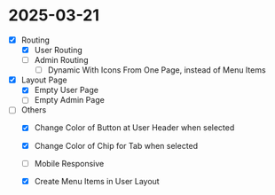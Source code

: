 
# 2025-03-21

- [x] Routing
  - [x] User Routing
  - [ ] Admin Routing
    - [ ] Dynamic With Icons From One Page, instead of Menu Items
- [x] Layout Page
  - [x] Empty User Page
  - [ ] Empty Admin Page
- [ ] Others
  - [x] Change Color of Button at User Header when selected
  - [x] Change Color of Chip for Tab when selected
  - [ ] Mobile Responsive
  - [x] Create Menu Items in User Layout
  